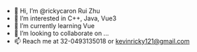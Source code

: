 - 👋 Hi, I’m @rickycaron Rui Zhu
- 👀 I’m interested in C++, Java, Vue3
- 🌱 I’m currently learning Vue
- 💞️ I’m looking to collaborate on ...
- 📫 Reach me at 32-0493135018 or kevinricky121@gmail.com

<!---
rickycaron/rickycaron is a ✨ special ✨ repository because its `README.md` (this file) appears on your GitHub profile.
You can click the Preview link to take a look at your changes.
--->
